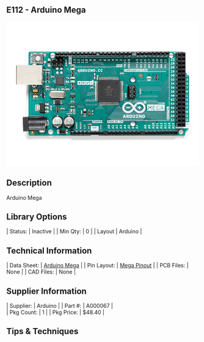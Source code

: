 ## E112 - Arduino Mega

![image](CAD/E112/image.png)

## Description    
Arduino Mega

## Library Options

| Status: | Inactive |
| Min Qty: | 0 |
| Layout | Arduino | 

## Technical Information

| Data Sheet: | [Arduino Mega](https://store-usa.arduino.cc/collections/boards/products/arduino-mega-2560-rev3) |
| Pin Layout: | [Mega Pinout](https://content.arduino.cc/assets/Pinout-Mega2560rev3_latest.pdf) |
| PCB Files: | None |
| CAD Files: | None |

## Supplier Information

| Supplier: | Arduino |
| Part #: | A000067 |         
| Pkg Count: | 1 |
| Pkg Price: | $48.40 |

## Tips & Techniques


